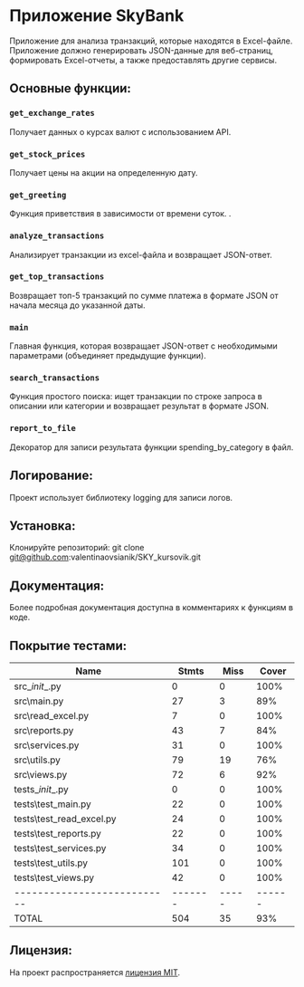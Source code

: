 # Приложение SkyBank
Приложение для анализа транзакций, которые находятся в Excel-файле. Приложение должно генерировать JSON-данные для веб-страниц, формировать Excel-отчеты, а также предоставлять другие сервисы.

## Основные функции:

### `get_exchange_rates`
Получает данных о курсах валют с использованием API.

### `get_stock_prices`
Получает цены на акции на определенную дату.

### `get_greeting`
Функция приветствия в зависимости от времени суток.
.
### `analyze_transactions`
Анализирует транзакции из excel-файла и возвращает JSON-ответ.

### `get_top_transactions`
Возвращает топ-5 транзакций по сумме платежа в формате JSON от начала месяца до указанной даты.

### `main`
Главная функция, которая возвращает JSON-ответ с необходимыми параметрами (объединяет предыдущие функции).


### `search_transactions`
Функция простого поиска: ищет транзакции по строке запроса в описании или категории и возвращает результат в формате JSON.

### `report_to_file`
Декоратор для записи результата функции spending_by_category в файл.



## Логирование:
Проект использует библиотеку logging для записи логов.

## Установка:
Клонируйте репозиторий:
git clone git@github.com:valentinaovsianik/SKY_kursovik.git


## Документация:
Более подробная документация доступна в комментариях к функциям в коде.


## Покрытие тестами:

|Name                       |Stmts  | Miss| Cover|
|---------------------------|-------|-----|------|
|src\__init__.py            |    0  |   0 | 100% |
|src\main.py                |   27  |   3 |  89% |
|src\read_excel.py          |    7  |   0 | 100% |
|src\reports.py             |   43  |   7 |  84% |
|src\services.py            |   31  |   0 | 100% |
|src\utils.py               |   79  |  19 |  76% |
|src\views.py               |   72  |   6 |  92% |
|tests\__init__.py          |    0  |   0 | 100% |
|tests\test_main.py         |   22  |   0 | 100% |
|tests\test_read_excel.py   |   24  |   0 | 100% |
|tests\test_reports.py      |   22  |   0 | 100% |
|tests\test_services.py     |   34  |   0 | 100% |
|tests\test_utils.py        |  101  |   0 | 100% |
|tests\test_views.py        |   42  |   0 | 100% |
|---------------------------|-------|-----|------|
|TOTAL                      | 504   |  35 |  93% |


## Лицензия:
На проект распространяется [лицензия MIT](LICENSE).